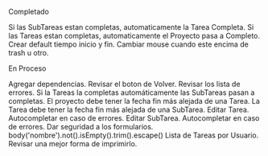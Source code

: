 Completado

Si las SubTareas estan completas, automaticamente la Tarea Completa.
Si las Tareas estan completas, automaticamente el Proyecto pasa a Completo.
Crear default tiempo inicio y fin.
Cambiar mouse cuando este encima de trash u otro.

En Proceso

Agregar dependencias.
Revisar el boton de Volver.
Revisar los lista de errores.
Si la Tareas la completas automáticamente las SubTareas pasan a completas.
El proyecto debe tener la fecha fin más alejada de una Tarea.
La Tarea debe tener la fecha fin más alejada de una SubTarea.
Editar Tarea. Autocompletar en caso de errores.
Editar SubTarea. Autocompletar en caso de errores.
Dar seguridad a los formularios. body('nombre').not().isEmpty().trim().escape()
Lista de Tareas por Usuario. Revisar una mejor forma de imprimirlo.
